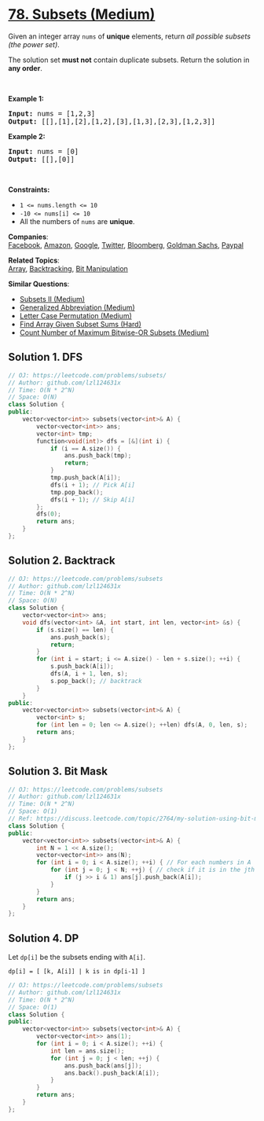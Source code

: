 # [78. Subsets (Medium)](https://leetcode.com/problems/subsets/)

<p>Given an integer array <code>nums</code> of <strong>unique</strong> elements, return <em>all possible subsets (the power set)</em>.</p>

<p>The solution set <strong>must not</strong> contain duplicate subsets. Return the solution in <strong>any order</strong>.</p>

<p>&nbsp;</p>
<p><strong>Example 1:</strong></p>

<pre><strong>Input:</strong> nums = [1,2,3]
<strong>Output:</strong> [[],[1],[2],[1,2],[3],[1,3],[2,3],[1,2,3]]
</pre>

<p><strong>Example 2:</strong></p>

<pre><strong>Input:</strong> nums = [0]
<strong>Output:</strong> [[],[0]]
</pre>

<p>&nbsp;</p>
<p><strong>Constraints:</strong></p>

<ul>
	<li><code>1 &lt;= nums.length &lt;= 10</code></li>
	<li><code>-10 &lt;= nums[i] &lt;= 10</code></li>
	<li>All the numbers of&nbsp;<code>nums</code> are <strong>unique</strong>.</li>
</ul>


**Companies**:  
[Facebook](https://leetcode.com/company/facebook), [Amazon](https://leetcode.com/company/amazon), [Google](https://leetcode.com/company/google), [Twitter](https://leetcode.com/company/twitter), [Bloomberg](https://leetcode.com/company/bloomberg), [Goldman Sachs](https://leetcode.com/company/goldman-sachs), [Paypal](https://leetcode.com/company/paypal)

**Related Topics**:  
[Array](https://leetcode.com/tag/array/), [Backtracking](https://leetcode.com/tag/backtracking/), [Bit Manipulation](https://leetcode.com/tag/bit-manipulation/)

**Similar Questions**:
* [Subsets II (Medium)](https://leetcode.com/problems/subsets-ii/)
* [Generalized Abbreviation (Medium)](https://leetcode.com/problems/generalized-abbreviation/)
* [Letter Case Permutation (Medium)](https://leetcode.com/problems/letter-case-permutation/)
* [Find Array Given Subset Sums (Hard)](https://leetcode.com/problems/find-array-given-subset-sums/)
* [Count Number of Maximum Bitwise-OR Subsets (Medium)](https://leetcode.com/problems/count-number-of-maximum-bitwise-or-subsets/)

## Solution 1. DFS

```cpp
// OJ: https://leetcode.com/problems/subsets/
// Author: github.com/lzl124631x
// Time: O(N * 2^N)
// Space: O(N)
class Solution {
public:
    vector<vector<int>> subsets(vector<int>& A) {
        vector<vector<int>> ans;
        vector<int> tmp;
        function<void(int)> dfs = [&](int i) {
            if (i == A.size()) {
                ans.push_back(tmp);
                return;
            }
            tmp.push_back(A[i]);
            dfs(i + 1); // Pick A[i]
            tmp.pop_back();
            dfs(i + 1); // Skip A[i]
        };
        dfs(0);
        return ans;
    }
};
```

## Solution 2. Backtrack

```cpp
// OJ: https://leetcode.com/problems/subsets
// Author: github.com/lzl124631x
// Time: O(N * 2^N)
// Space: O(N)
class Solution {
    vector<vector<int>> ans;
    void dfs(vector<int> &A, int start, int len, vector<int> &s) {
        if (s.size() == len) {
            ans.push_back(s);
            return;
        }
        for (int i = start; i <= A.size() - len + s.size(); ++i) {
            s.push_back(A[i]);
            dfs(A, i + 1, len, s);
            s.pop_back(); // backtrack
        }
    }
public:
    vector<vector<int>> subsets(vector<int>& A) {
        vector<int> s;
        for (int len = 0; len <= A.size(); ++len) dfs(A, 0, len, s);
        return ans;
    }
};
```

## Solution 3. Bit Mask

```cpp
// OJ: https://leetcode.com/problems/subsets
// Author: github.com/lzl124631x
// Time: O(N * 2^N)
// Space: O(1)
// Ref: https://discuss.leetcode.com/topic/2764/my-solution-using-bit-manipulation
class Solution {
public:
    vector<vector<int>> subsets(vector<int>& A) {
        int N = 1 << A.size();
        vector<vector<int>> ans(N);
        for (int i = 0; i < A.size(); ++i) { // For each numbers in A
            for (int j = 0; j < N; ++j) { // check if it is in the jth subset in the output
                if (j >> i & 1) ans[j].push_back(A[i]);
            }
        }
        return ans;
    }
};
```

## Solution 4. DP

Let `dp[i]` be the subsets ending with `A[i]`.

```
dp[i] = [ [k, A[i]] | k is in dp[i-1] ]
```

```cpp
// OJ: https://leetcode.com/problems/subsets
// Author: github.com/lzl124631x
// Time: O(N * 2^N)
// Space: O(1)
class Solution {
public:
    vector<vector<int>> subsets(vector<int>& A) {
        vector<vector<int>> ans(1);
        for (int i = 0; i < A.size(); ++i) {
            int len = ans.size();
            for (int j = 0; j < len; ++j) {
                ans.push_back(ans[j]);
                ans.back().push_back(A[i]);
            }
        }
        return ans;
    }
};
```